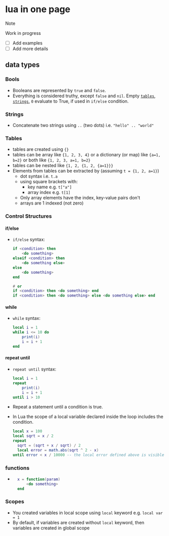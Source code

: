 # lua in one page

> [!NOTE]
> Work in progress

- [ ] Add examples
- [ ] Add more details

## data types

### Bools

- Booleans are represented by `true` and `false`.
- Everything is considered truthy, except `false` and `nil`. Empty [`tables`](#tables), [`strings`](#strings), `0` evaluate to True, if used in `if/else` condition.

### Strings

- Concatenate two strings using `..` (two dots) i.e. `"hello" .. "world"`

### Tables

- tables are created using `{}`
- tables can be array like `{1, 2, 3, 4}` or a dictionary (or map) like `{a=1, b=2}` or both like `{1, 2, 3, a=1, b=2}`
- tables can be nested like `{1, 2, {1, 2, {a=1}}}`
- Elements from tables can be extracted by (assuming `t = {1, 2, a=1}`)
  - dot syntax i.e. `t.a`
  - using square brackets with:
    - key name e.g. `t["a"]`
    - array index e.g. `t[1]`
  - Only array elements have the index, key-value pairs don't
  - arrays are 1 indexed (not zero)

### Control Structures

#### if/else

- `if/else` syntax:

  ```lua
  if <condition> then
      <do something>
  elseif <condition> then
      <do something else>
  else
      <do something>
  end

  # or
  if <condition> then <do something> end
  if <condition> then <do something> else <do something else> end
  ```

#### while

- `while` syntax:

  ```lua
  local i = 1
  while i <= 10 do
      print(i)
      i = i + 1
  end
  ```

#### repeat until

- `repeat until` syntax:

  ```lua
  local i = 1
  repeat
      print(i)
      i = i + 1
  until i > 10
  ```

- Repeat a statement until a condition is true.
- In Lua the scope of a local variable declared inside the loop includes the condition.

  ```lua
  local x = 100
  local sqrt = x / 2
  repeat
    sqrt = (sqrt + x / sqrt) / 2
    local error = math.abs(sqrt ^ 2 - x)
  until error < x / 10000 -- the local error defined above is visible here
  ```

### functions

- ```lua
    x = function(param)
        <do something>
    end
  ```

### Scopes

- You created variables in local scope using `local` keyword e.g. `local var = 1`
- By default, if variables are created without `local` keyword, then variables are created in global scope

